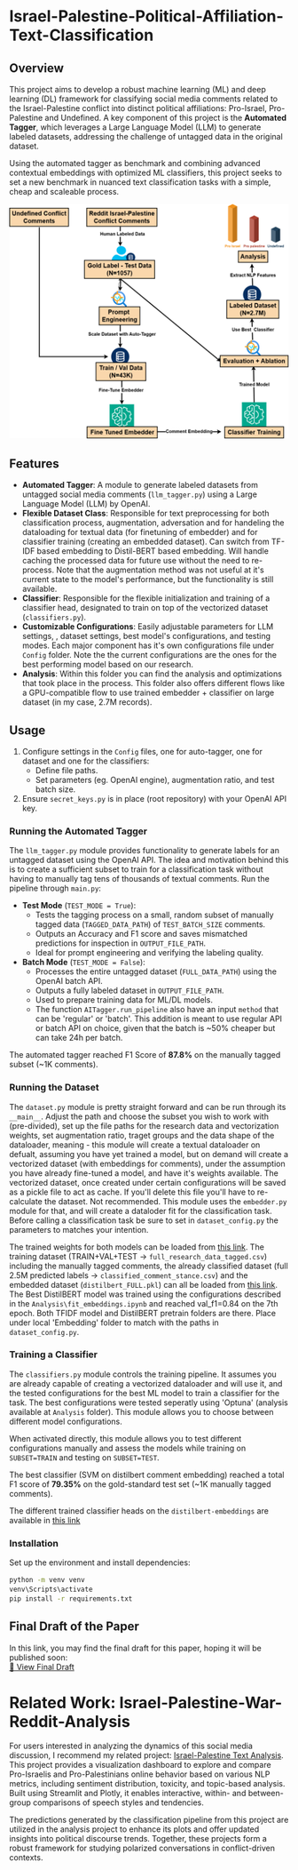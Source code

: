 # Israel-Palestine-Political-Affiliation-Text-Classification

## Overview
This project aims to develop a robust machine learning (ML) and deep learning (DL) framework for classifying social media comments related to the Israel-Palestine conflict into distinct political affiliations: Pro-Israel, Pro-Palestine and Undefined. A key component of this project is the **Automated Tagger**, which leverages a Large Language Model (LLM) to generate labeled datasets, addressing the challenge of untagged data in the original dataset.

Using the automated tagger as benchmark and combining advanced contextual embeddings with optimized ML classifiers, this project seeks to set a new benchmark in nuanced text classification tasks with a simple, cheap and scaleable process.

![Methodology](Images/methodology_scheme.png)

## Features
- **Automated Tagger**: A module to generate labeled datasets from untagged social media comments (`llm_tagger.py`) using a Large Language Model (LLM) by OpenAI.
- **Flexible Dataset Class**: Responsible for text preprocessing for both classification process, augmentation, adversation and for handeling the dataloading for textual data (for finetuning of embedder) and for classifier training (creating an embedded dataset). Can switch from TF-IDF based embedding to Distil-BERT based embedding. Will handle caching the processed data for future use without the need to re-process. Note that the augmentation method was not useful at it's current state to the model's performance, but the functionality is still available.
- **Classifier**: Responsible for the flexible initialization and training of a classifier head, designated to train on top of the vectorized dataset (`classifiers.py`).
- **Customizable Configurations**: Easily adjustable parameters for LLM settings, , dataset settings, best model's configurations, and testing modes. Each major component has it's own configurations file under `Config` folder.
Note the the current configurations are the ones for the best performing model based on our research.
- **Analysis**: Within this folder you can find the analysis and optimizations that took place in the process. This folder also offers different flows like a GPU-compatible flow to use trained embedder + classifier on large dataset (in my case, 2.7M records).

## Usage
1. Configure settings in the `Config` files, one for auto-tagger, one for dataset and one for the classifiers:
   - Define file paths.
   - Set parameters (eg. OpenAI engine), augmentation ratio, and test batch size.
2. Ensure `secret_keys.py` is in place (root repository) with your OpenAI API key.

### Running the Automated Tagger
The `llm_tagger.py` module provides functionality to generate labels for an untagged dataset using the OpenAI API. The idea and motivation behind this is to create a sufficient subset to train for a classification task without having to manually tag tens of thousands of textual comments. Run the pipeline through `main.py`:

- **Test Mode** (`TEST_MODE = True`):
  - Tests the tagging process on a small, random subset of manually tagged data (`TAGGED_DATA_PATH`) of `TEST_BATCH_SIZE` comments.
  - Outputs an Accuracy and F1 score and saves mismatched predictions for inspection in `OUTPUT_FILE_PATH`.
  - Ideal for prompt engineering and verifying the labeling quality.
- **Batch Mode** (`TEST_MODE = False`):
  - Processes the entire untagged dataset (`FULL_DATA_PATH`) using the OpenAI batch API.
  - Outputs a fully labeled dataset in `OUTPUT_FILE_PATH`.
  - Used to prepare training data for ML/DL models.
  - The function `AITagger.run_pipeline` also have an input `method` that can be 'regular' or 'batch'. This addition is meant to use regular API or batch API on choice, given that the batch is ~50% cheaper but can take 24h per batch.

The automated tagger reached F1 Score of **87.8%** on the manually tagged subset (~1K comments).

### Running the Dataset
The `dataset.py` module is pretty straight forward and can be run through its `__main__`. Adjust the path and choose the subset you wish to work with (pre-divided), set up the file paths for the research data and vectorization weights, set augmentation ratio, traget groups and the data shape of the dataloader, meaning - this module will create a textual dataloader on defualt, assuming you have yet trained a model, but on demand will create a vectorized dataset (with embeddings for comments), under the assumption you have already fine-tuned a model, and have it's weights available. The vectorized dataset, once created under certain configurations will be saved as a pickle file to act as cache. If you'll delete this file you'll have to re-calculate the dataset. Not recommended.
This module uses the `embedder.py` module for that, and will create a dataloder fit for the classification task. Before calling a classification task be sure to set in `dataset_config.py` the parameters to matches your intention.

The trained weights for both models can be loaded from [this link](https://drive.google.com/drive/folders/1gNbb4B03qY2LVFy61dkgW_Ryf18YuRSm?usp=sharing). The training dataset (TRAIN+VAL+TEST -> `full_research_data_tagged.csv`) including the manually tagged comments, the already classified dataset (full 2.5M predicted labels -> `classified_comment_stance.csv`) and the embedded dataset (`distilbert_FULL.pkl`) can all be loaded from [this link](https://drive.google.com/drive/folders/1ifrWGB3KTyUDqPfhWipsQDPTdR64CWcH). The Best DistilBERT model was trained using the configurations described in the `Analysis\fit_embeddings.ipynb` and reached val_f1=0.84 on the 7th epoch. Both TFIDF model and DistilBERT pretrain folders are there. Place under local 'Embedding' folder to match with the paths in `dataset_config.py`.

### Training a Classifier
The `classifiers.py` module controls the training pipeline. It assumes you are already capable of creating a vectorized dataloader and will use it, and the tested configurations for the best ML model to train a classifier for the task. The best configurations were tested seperatly using 'Optuna' (analysis available at `Analysis` folder). This module allows you to choose between different model configurations.

When activated directly, this module allows you to test different configurations manually and assess the models while training on `SUBSET=TRAIN` and testing on `SUBSET=TEST`.

The best classifier (SVM on distilbert comment embedding) reached a total F1 score of **79.35%** on the gold-standard test set (~1K manually tagged comments).

The different trained classifier heads on the `distilbert-embeddings` are available in [this link](https://drive.google.com/drive/folders/12WxHUBNJqfAuy4TwynGQ85TqkggfaD2Z)

### Installation
Set up the environment and install dependencies:

```bash
python -m venv venv
venv\Scripts\activate
pip install -r requirements.txt
```

## Final Draft of the Paper
In this link, you may find the final draft for this paper, hoping it will be published soon:  
[📄 View Final Draft](https://drive.google.com/file/d/1xbKa8TWeo6irEoGHg6EMUQp3DVNogfVZ/view?usp=sharing)

# Related Work: Israel-Palestine-War-Reddit-Analysis
For users interested in analyzing the dynamics of this social media discussion, I recommend my related project: [Israel-Palestine Text Analysis](https://github.com/shaharoded/Israel-Palestine-War-Reddit-Analysis). This project provides a visualization dashboard to explore and compare Pro-Israelis and Pro-Palestinians online behavior based on various NLP metrics, including sentiment distribution, toxicity, and topic-based analysis. Built using Streamlit and Plotly, it enables interactive, within- and between-group comparisons of speech styles and tendencies.

The predictions generated by the classification pipeline from this project are utilized in the analysis project to enhance its plots and offer updated insights into political discourse trends. Together, these projects form a robust framework for studying polarized conversations in conflict-driven contexts.
